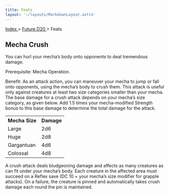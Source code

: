 ```yaml
---
title: Feats
layout: '~/layouts/MarkdownLayout.astro'
---
```


[ Index ](/) > [ Future D20 ](/future.d20.srd) > Feats

## Mecha Crush

You can hurl your mecha’s body onto opponents to deal tremendous damage.

Prerequisite: Mecha Operation.

Benefit: As an attack action, you can maneuver your mecha to jump or fall onto
opponents, using the mecha’s body to crush them. This attack is useful only
against creatures at least two size categories smaller than your mecha. The
base damage for a crush attack depends on your mecha’s size category, as given
below. Add 1.5 times your mecha-modified Strength bonus to this base damage to
determine the total damage for the attack.


<table> <tr><th>Mecha Size</th><th>Damage</th></tr> <tr><td>Large</td><td>2d6</td></tr> <tr class="shaded"><td>Huge</td><td>2d8</td></tr> <tr><td>Gargantuan</td><td>4d6</td></tr> <tr class="shaded"><td>Colossal</td><td>4d8</td></tr> </table>


A crush attack deals bludgeoning damage and affects as many creatures as can
fit under your mecha’s body. Each creature in the affected area must succeed
on a Reflex save (DC 10 + your mecha’s size modifier for grapple attacks). On
a failure, the creature is pinned and automatically takes crush damage each
round the pin is maintained.

